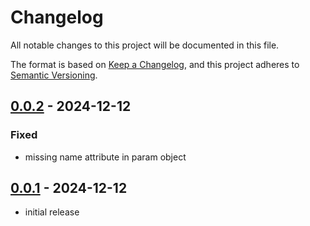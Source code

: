 # Changelog

All notable changes to this project will be documented in this file.

The format is based on [Keep a Changelog],
and this project adheres to [Semantic Versioning].

## [0.0.2] - 2024-12-12

### Fixed

- missing name attribute in param object

## [0.0.1] - 2024-12-12

- initial release

<!-- Links -->

[keep a changelog]: https://keepachangelog.com/en/1.0.0/
[semantic versioning]: https://semver.org/spec/v2.0.0.html

<!-- Versions -->

[0.0.2]: https://gitlab.angrybits.pl/aws-services/terraform-modules/ssm/-/compare/0.0.1...0.0.2?from_project_id=63&straight=false
[0.0.1]: https://gitlab.angrybits.pl/aws-services/terraform-modules/ssm/-/tags/0.0.1
